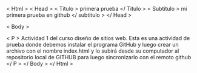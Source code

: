 < Html >
< Head >
< Titulo > primera prueba </ Titulo >
< Subtitulo > mi primera prueba en github  </ subtitulo >
</ Head >

< Body >

< P >
Actividad 1 del curso diseño de sitios web. Esta es una actividad de prueba donde debemos instalar el programa GitHub y luego crear un archivo con el nombre index.html y lo subirá desde su computador al repositorio local de GITHUB para luego sincronizarlo con el remoto github
</ P >
</ Body >
</ Html >
